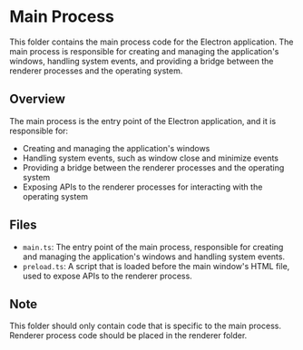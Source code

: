 # **Main Process**

This folder contains the main process code for the Electron application. The main process is responsible for creating and managing the application's windows, handling system events, and providing a bridge between the renderer processes and the operating system.

## **Overview**

The main process is the entry point of the Electron application, and it is responsible for:

- Creating and managing the application's windows
- Handling system events, such as window close and minimize events
- Providing a bridge between the renderer processes and the operating system
- Exposing APIs to the renderer processes for interacting with the operating system

## **Files**

- `main.ts`: The entry point of the main process, responsible for creating and managing the application's windows and handling system events.
- `preload.ts`: A script that is loaded before the main window's HTML file, used to expose APIs to the renderer process.

## **Note**

This folder should only contain code that is specific to the main process. Renderer process code should be placed in the renderer folder.

